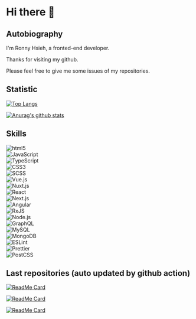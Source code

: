 # Hi there 👋

## Autobiography

I'm Ronny Hsieh, a fronted-end developer.

Thanks for visiting my github.

Please feel free to give me some issues of my repositories.

## Statistic

[![Top Langs](https://github-readme-stats.vercel.app/api/top-langs/?username=ronny1020&layout=compact)](https://github.com/anuraghazra/github-readme-stats)

[![Anurag's github stats](https://github-readme-stats.vercel.app/api?username=ronny1020&count_private=true&show_icons=true)](https://github.com/anuraghazra/github-readme-stats)

## Skills

![html5](https://img.shields.io/badge/html5-informational?style=flat&logo=html5&logoColor=E34F26&color=grey)\
![JavaScript](https://img.shields.io/badge/JavaScript-informational?style=flat&logo=javascript&logoColor=F7DF1E&color=grey)\
![TypeScript](https://img.shields.io/badge/TypeScript-informational?style=flat&logo=typescript&logoColor=007ACC&color=grey)\
![CSS3](https://img.shields.io/badge/CSS3-informational?style=flat&logo=css3&logoColor=1572B6&color=grey)\
![SCSS](https://img.shields.io/badge/SCSS-informational?style=flat&logo=sass&logoColor=CC6699&color=grey)\
![Vue.js](https://img.shields.io/badge/Vue.js-informational?style=flat&logo=vue.js&logoColor=4FC08D&color=grey)\
![Nuxt.js](https://img.shields.io/badge/Nuxt.js-informational?style=flat&logo=Nuxt.js&logoColor=00C58E&color=grey)\
![React](https://img.shields.io/badge/React-informational?style=flat&logo=React&logoColor=61DAFB&color=grey)\
![Next.js](https://img.shields.io/badge/Next.js-informational?style=flat&logo=Next.js&logoColor=000000&color=grey)\
![Angular](https://img.shields.io/badge/Angular-informational?style=flat&logo=Angular&logoColor=DD0031&color=grey)\
![RxJS](https://img.shields.io/badge/RxJS-informational?style=flat&logo=ReactiveX&logoColor=B7178C&color=grey)\
![Node.js](https://img.shields.io/badge/Node.js-informational?style=flat&logo=Node.js&logoColor=339933&color=grey)\
![GraphQL](https://img.shields.io/badge/GraphQL-informational?style=flat&logo=GraphQL&logoColor=E434AA&color=grey)\
![MySQL](https://img.shields.io/badge/MySQL-informational?style=flat&logo=MySQL&logoColor=4479A1&color=grey)\
![MongoDB](https://img.shields.io/badge/MongoDB-informational?style=flat&logo=MongoDB&logoColor=47A248&color=grey)\
![ESLint](https://img.shields.io/badge/ESLint-informational?style=flat&logo=ESLint&logoColor=4B32C3&color=grey)\
![Prettier](https://img.shields.io/badge/Prettier-informational?style=flat&logo=prettier&logoColor=F7B93E&color=grey)\
![PostCSS](https://img.shields.io/badge/PostCSS-informational?style=flat&logo=PostCSS&logoColor=DD3A0A&color=grey)

## Last repositories (auto updated by github action)

[![ReadMe Card](https://github-readme-stats.vercel.app/api/pin/?username=ronny1020&repo=vue-reactive-form)](https://github.com/ronny1020/vue-reactive-form)

[![ReadMe Card](https://github-readme-stats.vercel.app/api/pin/?username=ronny1020&repo=ronny1020)](https://github.com/ronny1020/ronny1020)

[![ReadMe Card](https://github-readme-stats.vercel.app/api/pin/?username=ronny1020&repo=primevue)](https://github.com/ronny1020/primevue)